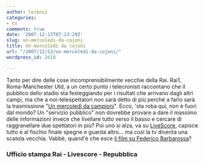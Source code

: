 ```yaml
---
author: leibniz
categories:
- tv
comments: true
date: '2007-12-13T07:13:29Z'
slug: un-mercoledi-da-cojoni
title: Un mercoledì da cojoni
url: "/2007/12/13/un-mercoledi-da-cojoni/"
wordpress_id: 2610

---
```

Tanto per dire delle cose incomprensibilmente vecchie della Rai. Rai1, Roma-Manchester Utd, a un certo punto i telecronisti raccontano che il pubblico dello stadio sta festeggiando per i risultati che arrivano dagli altri campi, ma che a noi-telespettatori non sarà detto di più perché a farlo sarà la trasmissione "[Un mercoledì da campioni](http://www.ufficiostampa.rai.it/UFFICIO_STAMPA_MAIN_DETTAGLIO_APPROFONDIMENTO.aspx?IDSCHEDAARCHIVIONEWS=41128&IDAPPROFONDIMENTO=3536)". Ecco, 'sta roba qui, non è fuori dal mondo? Un "servizio pubblico" non dovrebbe provare a dare il massimo delle informazioni invece che livellare tutto verso il basso e cercare di raggranellare due spettatori in più? Poi uno si alza, va su [LiveScore,](http://www.livescore.it) capisce tutto e al fischio finale spegne e guarda altro... ma così la tv diventa una scatola vecchia. Vabbè, quand'è che esce [il film su Federico Barbarossa](http://www.repubblica.it/2007/12/sezioni/politica/berlusconi-indagato/berlusconi-indagato/berlusconi-indagato.html)? 

### Ufficio stampa Rai - Livescore - Repubblica
